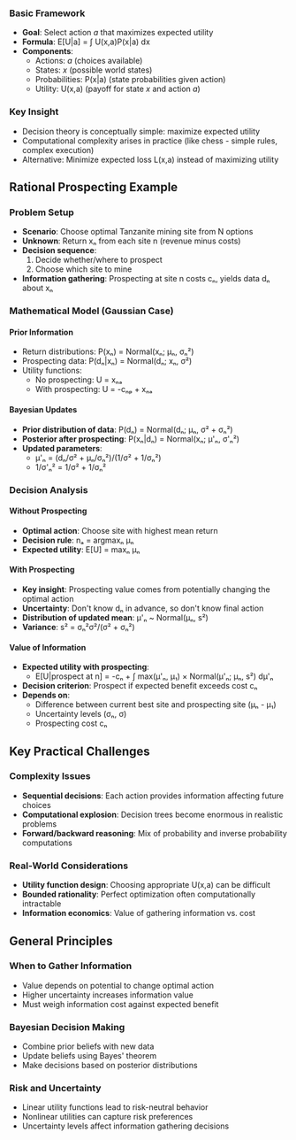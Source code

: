 ### Basic Framework

- **Goal**: Select action _a_ that maximizes expected utility
- **Formula**: E[U|a] = ∫ U(x,a)P(x|a) dx
- **Components**:
    - Actions: _a_ (choices available)
    - States: _x_ (possible world states)
    - Probabilities: P(x|a) (state probabilities given action)
    - Utility: U(x,a) (payoff for state _x_ and action _a_)

### Key Insight

- Decision theory is conceptually simple: maximize expected utility
- Computational complexity arises in practice (like chess - simple rules, complex execution)
- Alternative: Minimize expected loss L(x,a) instead of maximizing utility

## Rational Prospecting Example

### Problem Setup

- **Scenario**: Choose optimal Tanzanite mining site from N options
- **Unknown**: Return xₙ from each site n (revenue minus costs)
- **Decision sequence**:
    1. Decide whether/where to prospect
    2. Choose which site to mine
- **Information gathering**: Prospecting at site n costs cₙ, yields data dₙ about xₙ

### Mathematical Model (Gaussian Case)

#### Prior Information

- Return distributions: P(xₙ) = Normal(xₙ; μₙ, σₙ²)
- Prospecting data: P(dₙ|xₙ) = Normal(dₙ; xₙ, σ²)
- Utility functions:
    - No prospecting: U = xₙₐ
    - With prospecting: U = -cₙₚ + xₙₐ

#### Bayesian Updates

- **Prior distribution of data**: P(dₙ) = Normal(dₙ; μₙ, σ² + σₙ²)
- **Posterior after prospecting**: P(xₙ|dₙ) = Normal(xₙ; μ'ₙ, σ'ₙ²)
- **Updated parameters**:
    - μ'ₙ = (dₙ/σ² + μₙ/σₙ²)/(1/σ² + 1/σₙ²)
    - 1/σ'ₙ² = 1/σ² + 1/σₙ²

### Decision Analysis

#### Without Prospecting

- **Optimal action**: Choose site with highest mean return
- **Decision rule**: nₐ = argmaxₙ μₙ
- **Expected utility**: E[U] = maxₙ μₙ

#### With Prospecting

- **Key insight**: Prospecting value comes from potentially changing the optimal action
- **Uncertainty**: Don't know dₙ in advance, so don't know final action
- **Distribution of updated mean**: μ'ₙ ~ Normal(μₙ, s²)
- **Variance**: s² = σₙ²σ²/(σ² + σₙ²)

#### Value of Information

- **Expected utility with prospecting**:
    - E[U|prospect at n] = -cₙ + ∫ max(μ'ₙ, μ₁) × Normal(μ'ₙ; μₙ, s²) dμ'ₙ
- **Decision criterion**: Prospect if expected benefit exceeds cost cₙ
- **Depends on**:
    - Difference between current best site and prospecting site (μₙ - μ₁)
    - Uncertainty levels (σₙ, σ)
    - Prospecting cost cₙ

## Key Practical Challenges

### Complexity Issues

- **Sequential decisions**: Each action provides information affecting future choices
- **Computational explosion**: Decision trees become enormous in realistic problems
- **Forward/backward reasoning**: Mix of probability and inverse probability computations

### Real-World Considerations

- **Utility function design**: Choosing appropriate U(x,a) can be difficult
- **Bounded rationality**: Perfect optimization often computationally intractable
- **Information economics**: Value of gathering information vs. cost

## General Principles

### When to Gather Information

- Value depends on potential to change optimal action
- Higher uncertainty increases information value
- Must weigh information cost against expected benefit

### Bayesian Decision Making

- Combine prior beliefs with new data
- Update beliefs using Bayes' theorem
- Make decisions based on posterior distributions

### Risk and Uncertainty

- Linear utility functions lead to risk-neutral behavior
- Nonlinear utilities can capture risk preferences
- Uncertainty levels affect information gathering decisions